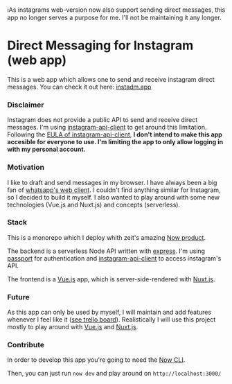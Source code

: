 ℹ️As instagrams web-version now also support sending direct messages, this app no longer serves a purpose for me. I'll not be maintaining it any longer.

# Direct Messaging for Instagram (web app)

This is a web app which allows one to send and receive instagram direct messages.
You can check it out here: [instadm.app](https://instadm.app)

### Disclaimer

Instagram does not provide a public API to send and receive direct messages. I'm using [instagram-api-client](https://github.com/dilame/instagram-private-api) to get around this limitation. Following the [EULA of instagram-api-client](https://github.com/dilame/instagram-private-api#end-user-license-agreement-eula), **I don't intend to make this app accesible for everyone to use. I'm limiting the app to only allow logging in with my personal account.**

### Motivation

I like to draft and send messages in my browser. I have always been a big fan of [whatsapp's web client](https://web.whatsapp.com/). I couldn't find anything similar for Instagram, so I decided to build it myself. I also wanted to play around with some new technologies (Vue.js and Nuxt.js) and concepts (serverless).

### Stack

This is a monorepo which I deploy whith zeit's amazing [Now product](https://zeit.co/now).

The backend is a serverless Node API written with [express](https://github.com/expressjs/express). I'm using [passport](http://www.passportjs.org/) for authentication and [instagram-api-client](https://github.com/dilame/instagram-private-api) to access instagram's API.

The frontend is a [Vue.js](https://github.com/vuejs/vue) app, which is server-side-rendered with [Nuxt.js](https://nuxtjs.org/).

### Future

As this app can only be used by myself, I will maintain and add features whenever I feel like it ([see trello board](https://trello.com/b/VfwJqnI1/instadmapp)). Realistically I will use this project mostly to play around with [Vue.js](https://github.com/vuejs/vue) and [Nuxt.js](https://nuxtjs.org/).

### Contribute

In order to develop this app you're going to need the [Now CLI](https://github.com/zeit/now-cli).

Then, you can just run `now dev` and play around on `http://localhost:3000/`
